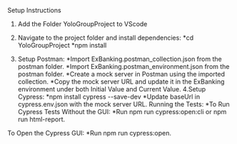 Setup Instructions
1. Add the Folder YoloGroupProject to VScode

2. Navigate to the project folder and install dependencies:
	*cd YoloGroupProject
	*npm install
3. Setup Postman:
	*Import ExBanking.postman_collection.json from the postman folder.
	*Import ExBanking.postman_environment.json from the postman folder.
	*Create a mock server in Postman using the imported collection.
	*Copy the mock server URL and update it in the ExBanking environment under both Initial Value and Current Value.
4.Setup Cypress:
	*npm install cypress --save-dev
	*Update baseUrl in cypress.env.json with the mock server URL.
Running the Tests:
	*To Run Cypress Tests Without the GUI:
	*Run npm run cypress:open:cli or npm run html-report.

To Open the Cypress GUI:
	*Run npm run cypress:open.
